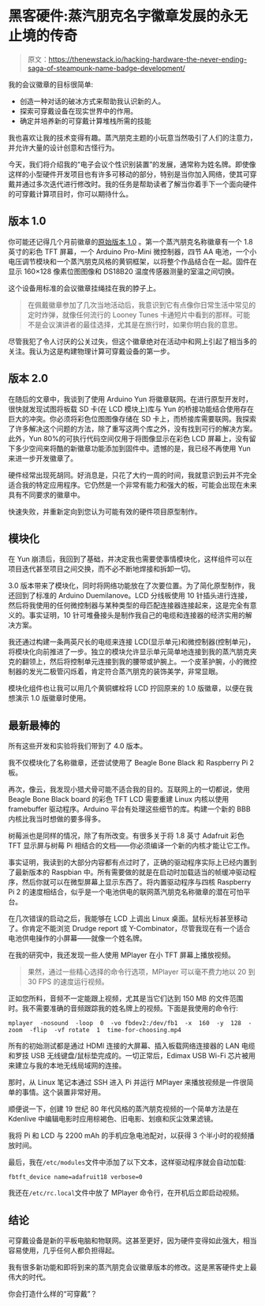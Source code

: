 # 黑客硬件:蒸汽朋克名字徽章发展的永无止境的传奇

> 原文：<https://thenewstack.io/hacking-hardware-the-never-ending-saga-of-steampunk-name-badge-development/>

我的会议徽章的目标很简单:

*   创造一种对话的破冰方式来帮助我认识新的人。
*   探索可穿戴设备在现实世界中的作用。
*   确定并培养新的可穿戴计算堆栈所需的技能

我也喜欢让我的技术变得有趣。蒸汽朋克主题的小玩意当然吸引了人们的注意力，并允许大量的设计创意和古怪行为。

今天，我们将介绍我的“电子会议个性识别装置”的发展，通常称为姓名牌。即使像这样的小型硬件开发项目也有许多可移动的部分，特别是当你加入网络，使其可穿戴并通过多次迭代进行修改时。我的任务是帮助读者了解当你着手下一个面向硬件的可穿戴计算项目时，你可以期待什么。

## 版本 1.0

你可能还记得几个月前徽章的[原始版本 1.0](https://thenewstack.io/wearable-computing-electro-matic-conference-personality-identification-device/) 。第一个蒸汽朋克名称徽章有一个 1.8 英寸的彩色 TFT 屏幕，一个 Arduino Pro-Mini 微控制器，四节 AA 电池，一个小电压调节模块和一个蒸汽朋克风格的黄铜框架，以将整个作品结合在一起。固件在显示 160×128 像素位图图像和 DS18B20 温度传感器测量的室温之间切换。

这个设备用标准的会议徽章挂绳挂在我的脖子上。

> 在佩戴徽章参加了几次当地活动后，我意识到它有点像你日常生活中常见的定时炸弹，就像任何流行的 Looney Tunes 卡通短片中看到的那样。可能不是会议演讲者的最佳选择，尤其是在旅行时，如果你明白我的意思。

尽管我犯了令人讨厌的公关过失，但这个徽章绝对在活动中和网上引起了相当多的关注。我认为这是构建物理计算可穿戴设备的第一步。

## 版本 2.0

在随后的文章中，我谈到了使用 Arduino Yun 将徽章联网。在进行原型开发时，很快就发现试图将板载 SD 卡(在 LCD 模块上)库与 Yun 的桥接功能结合使用存在巨大的冲突。你必须将彩色位图图像存储在 SD 卡上，而桥接库需要联网。我探索了许多解决这个问题的方法，除了重写这两个库之外，没有找到可行的解决方案。此外，Yun 80%的可执行代码空间仅用于将图像显示在彩色 LCD 屏幕上，没有留下多少空间来将酷的新徽章功能添加到固件中。遗憾的是，我已经不再使用 Yun 来进一步开发徽章了。

硬件经常出现死胡同。好消息是，只花了大约一周的时间，我就意识到云并不完全适合我的特定应用程序。它仍然是一个非常有能力和强大的板，可能会出现在未来具有不同要求的徽章中。

快速失败，并重新定向到您认为可能有效的硬件项目原型制作。

## 模块化

在 Yun 崩溃后，我回到了基础，并决定我也需要使事情模块化，这样组件可以在项目迭代甚至项目之间交换，而不必不断地焊接和拆卸一切。

3.0 版本带来了模块化，同时将网络功能放在了次要位置。为了简化原型制作，我还回到了标准的 Arduino Duemilanove。LCD 分线板使用 10 针插头进行连接，然后将我使用的任何微控制器与某种类型的母匹配连接器连接起来，这是完全有意义的。事实证明，10 针可堆叠接头是制作我自己的电缆和连接器的经济实用的解决方案。

我还通过构建一条两英尺长的电缆来连接 LCD(显示单元)和微控制器(控制单元)，将模块化向前推进了一步。独立的模块允许显示单元简单地连接到我的蒸汽朋克夹克的翻领上，然后将控制单元连接到我的腰带或护腕上。一个皮革护腕，小的微控制器的发光二极管闪烁着，肯定符合蒸汽朋克的装饰美学，非常显眼。

模块化组件也让我可以用几个黄铜螺栓将 LCD 拧回原来的 1.0 版徽章，以便在我想演示 1.0 版徽章时使用。

## 最新最棒的

所有这些开发和实验将我们带到了 4.0 版本。

我不仅模块化了名称徽章，还尝试使用了 Beagle Bone Black 和 Raspberry Pi 2 板。

再次，像云，我发现小猎犬骨可能不适合我的目的。互联网上的一切都说，使用 Beagle Bone Black board 的彩色 TFT LCD 需要重建 Linux 内核以使用 framebuffer 驱动程序。Arduino 平台有处理这些细节的库。构建一个新的 BBB 内核比我当时想做的要多得多。

树莓派也是同样的情况，除了有所改变。有很多关于将 1.8 英寸 Adafruit 彩色 TFT 显示屏与树莓 Pi 相结合的文档——你必须编译一个新的内核才能让它工作。

事实证明，我读到的大部分内容都有点过时了，正确的驱动程序实际上已经内置到了最新版本的 Raspbian 中。所有需要做的就是在启动时加载适当的帧缓冲驱动程序，然后你就可以在微型屏幕上显示东西了。将内置驱动程序与四核 Raspberry Pi 2 的速度相结合，似乎是一个电池供电的联网蒸汽朋克名称徽章的潜在可怕平台。

在几次错误的启动之后，我能够在 LCD 上调出 Linux 桌面。鼠标光标甚至移动了。你肯定不能浏览 Drudge report 或 Y-Combinator，尽管我现在有一个适合电池供电操作的小屏幕——就像一个姓名牌。

在我的研究中，我还发现一些人使用 MPlayer 在小 TFT 屏幕上播放视频。

> 果然，通过一些精心选择的命令行选项，MPlayer 可以毫不费力地以 20 到 30 FPS 的速度运行视频。

正如您所料，音频不一定能跟上视频，尤其是当它们达到 150 MB 的文件范围时。我不需要准确的音频跟踪我的姓名牌上的视频。下面是我使用的命令行:

```
mplayer  -nosound  -loop  0  -vo fbdev2:/dev/fb1  -x  160  -y  128  -zoom  -flip  -vf rotate  1  time-for-choosing.mp4

```

所有的初始测试都是通过 HDMI 连接的大屏幕、插入板载网络连接器的 LAN 电缆和罗技 USB 无线键盘/鼠标垫完成的。一切正常后，Edimax USB Wi-Fi 芯片被用来建立与我的本地无线局域网的连接。

那时，从 Linux 笔记本通过 SSH 进入 Pi 并运行 MPlayer 来播放视频是一件很简单的事情。这个装置非常好用。

顺便说一下，创建 19 世纪 80 年代风格的蒸汽朋克视频的一个简单方法是在 Kdenlive 中编辑电影时应用棕褐色、旧电影、划痕和灰尘效果滤镜。

我将 Pi 和 LCD 与 2200 mAh 的手机应急电池配对，以获得 3 个半小时的视频播放时间。

最后，我在`/etc/modules`文件中添加了以下文本，这样驱动程序就会自动加载:

```
fbtft_device name=adafruit18 verbose=0

```

我还在`/etc/rc.local`文件中放了 MPlayer 命令行，在开机后立即启动视频。

## 结论

可穿戴设备是新的平板电脑和物联网。这甚至更好，因为硬件变得如此强大，相当容易使用，几乎任何人都负担得起。

我有很多新功能和即将到来的蒸汽朋克会议徽章版本的修改。这是黑客硬件史上最伟大的时代。

你会打造什么样的“可穿戴”？

<svg xmlns:xlink="http://www.w3.org/1999/xlink" viewBox="0 0 68 31" version="1.1"><title>Group</title> <desc>Created with Sketch.</desc></svg>